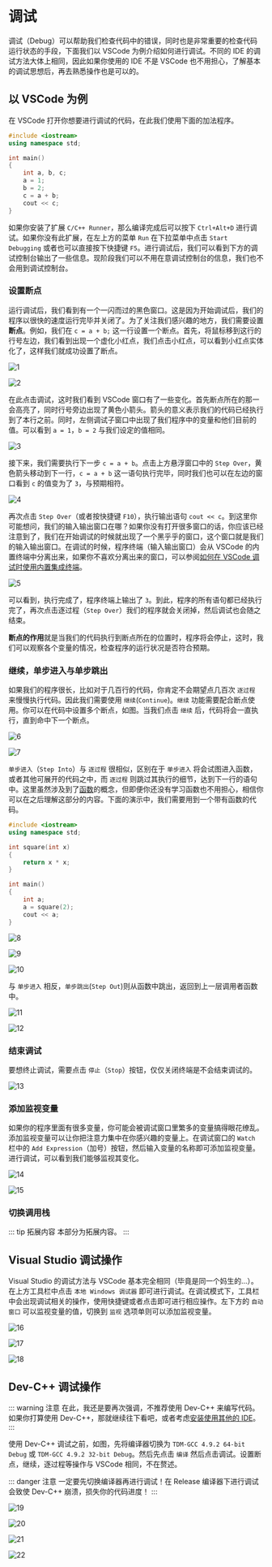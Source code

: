 # 调试

调试（Debug）可以帮助我们检查代码中的错误，同时也是非常重要的检查代码运行状态的手段，下面我们以 VSCode 为例介绍如何进行调试。不同的 IDE 的调试方法大体上相同，因此如果你使用的 IDE 不是 VSCode 也不用担心，了解基本的调试思想后，再去熟悉操作也是可以的。

## 以 VSCode 为例

在 VSCode 打开你想要进行调试的代码，在此我们使用下面的加法程序。

``` cpp
#include <iostream>
using namespace std;

int main()
{
    int a, b, c;
    a = 1;
    b = 2;
    c = a + b;
    cout << c;
}
```

如果你安装了扩展 `C/C++ Runner`，那么编译完成后可以按下 `Ctrl+Alt+D` 进行调试。如果你没有此扩展，在左上方的菜单 `Run` 在下拉菜单中点击 `Start Debugging` 或者也可以直接按下快捷键 `F5`。进行调试后，我们可以看到下方的调试控制台输出了一些信息。现阶段我们可以不用在意调试控制台的信息，我们也不会用到调试控制台。

### 设置断点

运行调试后，我们看到有一个一闪而过的黑色窗口。这是因为开始调试后，我们的程序以很快的速度运行完毕并关闭了。为了关注我们感兴趣的地方，我们需要设置**断点**。例如，我们在 `c = a + b;` 这一行设置一个断点。首先，将鼠标移到这行的行号左边，我们看到出现一个虚化小红点，我们点击小红点，可以看到小红点实体化了，这样我们就成功设置了断点。

![1](./imgdebug/1.png)

![2](./imgdebug/2.png)

在此点击调试，这时我们看到 VSCode 窗口有了一些变化。首先断点所在的那一会高亮了，同时行号旁边出现了黄色小箭头。箭头的意义表示我们的代码已经执行到了本行之前。同时，左侧调试子窗口中出现了我们程序中的变量和他们目前的值。可以看到 `a = 1`，`b = 2` 与我们设定的值相同。

![3](./imgdebug/3.png)

接下来，我们需要执行下一步 `c = a + b`。点击上方悬浮窗口中的 `Step Over`，黄色箭头移动到下一行，`c = a + b` 这一语句执行完毕，同时我们也可以在左边的窗口看到 `c` 的值变为了 `3`，与预期相符。

![4](./imgdebug/4.png)

再次点击 `Step Over`（或者按快捷键 `F10`），执行输出语句 `cout << c`。到这里你可能想问，我们的输入输出窗口在哪？如果你没有打开很多窗口的话，你应该已经注意到了，我们在开始调试的时候就出现了一个黑乎乎的窗口，这个窗口就是我们的输入输出窗口。在调试的时候，程序终端（输入输出窗口）会从 VSCode 的内置终端中分离出来，如果你不喜欢分离出来的窗口，可以参阅[如何在 VSCode 调试时使用内置集成终端](/404)。

![5](./imgdebug/5.png)

可以看到，执行完成了，程序终端上输出了 `3`。到此，程序的所有语句都已经执行完了，再次点击逐过程（`Step Over`）我们的程序就会关闭掉，然后调试也会随之结束。

**断点的作用**就是当我们的代码执行到断点所在的位置时，程序将会停止，这时，我们可以观察各个变量的情况，检查程序的运行状况是否符合预期。

### 继续，单步进入与单步跳出

如果我们的程序很长，比如对于几百行的代码，你肯定不会期望点几百次 `逐过程` 来慢慢执行代码。因此我们需要使用 `继续`(`Continue`)。`继续` 功能需要配合断点使用。你可以在代码中设置多个断点，如图。当我们点击 `继续` 后，代码将会一直执行，直到命中下一个断点。

![6](./imgdebug/6.png)

![7](./imgdebug/7.png)

`单步进入`（`Step Into`）与 `逐过程` 很相似，区别在于 `单步进入` 将会试图进入函数，或者其他可展开的代码之中，而 `逐过程` 则跳过其执行的细节，达到下一行的语句中。这里虽然涉及到了[函数](/404)的概念，但即便你还没有学习函数也不用担心，相信你可以在之后理解这部分的内容。下面的演示中，我们需要用到一个带有函数的代码。

``` cpp
#include <iostream>
using namespace std;

int square(int x)
{
    return x * x;
}

int main()
{
    int a;
    a = square(2);
    cout << a;
}
```

![8](./imgdebug/8.png)

![9](./imgdebug/9.png)

![10](./imgdebug/10.png)

与 `单步进入` 相反，`单步跳出`(`Step Out`)则从函数中跳出，返回到上一层调用者函数中。

![11](./imgdebug/11.png)

![12](./imgdebug/12.png)

### 结束调试

要想终止调试，需要点击 `停止`（`Stop`）按钮，仅仅关闭终端是不会结束调试的。

![13](./imgdebug/13.png)

### 添加监视变量

如果你的程序里面有很多变量，你可能会被调试窗口里繁多的变量搞得眼花缭乱。添加监视变量可以让你把注意力集中在你感兴趣的变量上。在调试窗口的 `Watch` 栏中的 `Add Expression`（加号）按钮，然后输入变量的名称即可添加监视变量。进行调试，可以看到我们能够监视其变化。

![14](./imgdebug/14.png)

![15](./imgdebug/15.png)

### 切换调用栈

::: tip 拓展内容
本部分为拓展内容。
:::

<!-- 在函数递归中，我们的调试很容易在层层递归中失去方向。幸运的是，调试窗口中提供了调用栈，让我们可以在函数嵌套的各个层中来回切换，以查看不同调用栈内的情况 -->

## Visual Studio 调试操作

Visual Studio 的调试方法与 VSCode 基本完全相同（毕竟是同一个妈生的...）。在上方工具栏中点击 `本地 Windows 调试器` 即可进行调试。在调试模式下，工具栏中会出现调试相关的操作，使用快捷键或者点击即可进行相应操作。左下方的 `自动窗口` 可以监视变量的值，切换到 `监视` 选项单则可以添加监视变量。

![16](./imgdebug/16.png)

![17](./imgdebug/17.png)

![18](./imgdebug/18.png)



## Dev-C++ 调试操作

::: warning 注意
在此，我还是要再次强调，不推荐使用 Dev-C++ 来编写代码。如果你打算使用 Dev-C++，那就继续往下看吧，或者考虑[安装使用其他的 IDE](/precede/Installation)。
:::

使用 Dev-C++ 调试之前，如图，先将编译器切换为 `TDM-GCC 4.9.2 64-bit Debug` 或 `TDM-GCC 4.9.2 32-bit Debug`。然后先点击 `编译` 然后点击调试。设置断点，继续，逐过程等操作与 VSCode 相同，不在赘述。

::: danger 注意
一定要先切换编译器再进行调试！在 Release 编译器下进行调试会致使 Dev-C++ 崩溃，损失你的代码进度！
:::

![19](./imgdebug/19.png)

![20](./imgdebug/20.png)

![21](./imgdebug/21.png)

![22](./imgdebug/22.png)